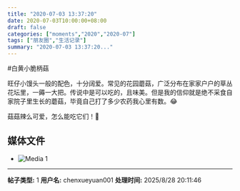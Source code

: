 ```yaml
---
title: "2020-07-03 13:37:20"
date: 2020-07-03T10:00:00+08:00
draft: false
categories: ["moments","2020","2020-07"]
tags: ["朋友圈","生活记录"]
summary: "2020-07-03 13:37:20..."
---
```


#白黄小脆柄菇

旺仔小馒头一般的配色，十分阔爱。常见的花园蘑菇，广泛分布在家家户户的草丛花坛里，一薅一大把。传说中是可以吃的，且味美。但是我的信仰就是绝不采食自家院子里生长的蘑菇，毕竟自己打了多少农药我心里有数。😂

菇菇辣么可爱，怎么能吃它们！🤪

## 媒体文件

- ![Media 1](/Moments/photos/2020-07-03/202007031337200.jpg)

---

**帖子类型:** 1
**用户名:** chenxueyuan001
**处理时间:** 2025/8/28 20:11:46